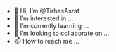- 👋 Hi, I’m @TirhasAsrat
- 👀 I’m interested in ...
- 🌱 I’m currently learning ...
- 💞️ I’m looking to collaborate on ...
- 📫 How to reach me ...

<!---
TirhasAsrat/TirhasAsrat is a ✨ special ✨ repository because its `README.md` (this file) appears on your GitHub profile.
You can click the Preview link to take a look at your changes.
--->
